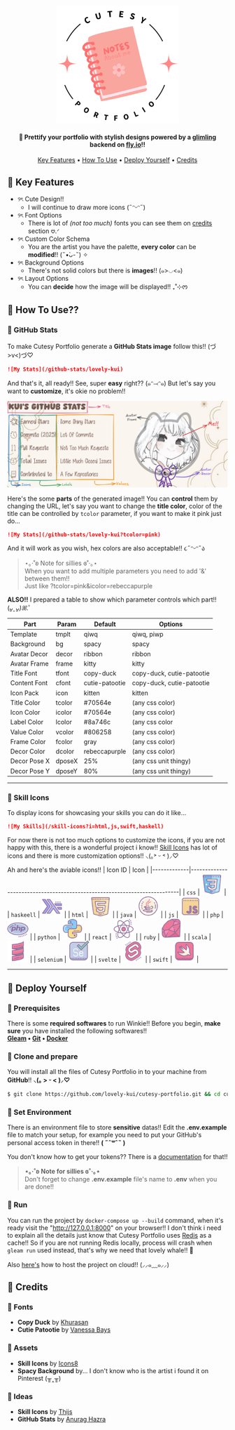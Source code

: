 <p align="center"><img width="280" src="./src/assets/logo.png"/></p>
<h4 align="center">💞 Prettify your portfolio with stylish designs powered by a <a href="gleam.run">glimling</a> backend on <a href="fly.io">fly.io</a>!!</h4>
<p align="center">
  <a href="#-key-features">Key Features</a> •
  <a href="#-how-to-use">How To Use</a> •
  <a href="#-deploy-yourself">Deploy Yourself</a> •
  <a href="#-credits">Credits</a>
</p>

## 🍓 Key Features

* ୨ৎ Cute Design!!
  - I will continue to draw more icons (˶ᵔᵕᵔ˶)
* ୨ৎ Font Options
  - There is lot of *(not too much)* fonts you can see them on [credits](#credits) section 𖹭.ᐟ
* ୨ৎ Custom Color Schema
  - You are the artist you have the palette, **every color** can be **modified**!! (˵•̀ᴗ-˵) ✧
* ୨ৎ Background Options
  - There's not solid colors but there is **images**!! (๑>◡<๑)
* ୨ৎ Layout Options
  - You can **decide** how the image will be displayed!! ₊˚⊹ᰔ

## 🌷 How To Use??

### 💄 GitHub Stats

To make Cutesy Portfolio generate a **GitHub Stats image** follow this!! (づ>v<)づ♡
```md
![My Stats](/github-stats/lovely-kui)
```
And that's it, all ready!! See, super **easy** right?? (๑ᵔ⤙ᵔ๑) But let's say you want to **customize**, it's okie no problem!!

<img src="./src/assets/example.png">

Here's the some **parts** of the generated image!!
You can **control** them by changing the URL, let's say you want to change the **title color**,
color of the title can be controlled by `tcolor` parameter, if you want to make it pink just do...
```md
![My Stats](/github-stats/lovely-kui?tcolor=pink)
```
And it will work as you wish, hex colors are also acceptable!! ૮˶ᵔᵕᵔ˶ა

> ⋆｡‧˚ʚ Note for sillies ɞ˚‧｡⋆ \
>   When you want to add multiple parameters you need to add '&' between them!! \
>   Just like ?tcolor=pink&icolor=rebeccapurple

**ALSO!!** I prepared a table to show which parameter controls which part!! (*ᴗ͈ˬᴗ͈)ꕤ*.ﾟ

| Part         | Param  | Default        | Options                   |
|--------------|--------|----------------|---------------------------|
| Template     | tmplt  | qiwq           | qiwq, piwp                |
| Background   | bg     | spacy          | spacy                     |
| Avatar Decor | decor  | ribbon         | ribbon                    |
| Avatar Frame | frame  | kitty          | kitty                     |
| Title Font   | tfont  | copy-duck      | copy-duck, cutie-patootie |
| Content Font | cfont  | cutie-patootie | copy-duck, cutie-patootie |
| Icon Pack    | icon   | kitten         | kitten                    |
| Title Color  | tcolor | #70564e        | (any css color)           |
| Icon Color   | icolor | #70564e        | (any css color)           |
| Label Color  | lcolor | #8a746c        | (any css color            |
| Value Color  | vcolor | #806258        | (any css color)           |
| Frame Color  | fcolor | gray           | (any css color)           |
| Decor Color  | dcolor | rebeccapurple  | (any css color)           |
| Decor Pose X | dposeX | 25%            | (any css unit thingy)     |
| Decor Pose Y | dposeY | 80%            | (any css unit thingy)     |

---

### 🍭 Skill Icons

To display icons for showcasing your skills you can do it like...
```md
![My Skills](/skill-icons?i=html,js,swift,haskell)
```
For now there is not too much options to customize the icons,
if you are not happy with this, there is a wonderful project i know!!
[Skill Icons](https://github.com/tandpfun/skill-icons) has lot of icons and there is more customization options!! ⸜(｡˃ ᵕ ˂ )⸝♡

Ah and here's the aviable icons!!
| Icon ID     | Icon                                                                     |
|-------------|--------------------------------------------------------------------------|
| `css`       | <img src="./src/views/skill_icons/assets/icons/css.svg" width="48">      |
| `haskeell`  | <img src="./src/views/skill_icons/assets/icons/haskell.svg" width="48">  |
| `html`      | <img src="./src/views/skill_icons/assets/icons/html.svg" width="48">     |
| `java`      | <img src="./src/views/skill_icons/assets/icons/java.svg" width="48">     |
| `js`        | <img src="./src/views/skill_icons/assets/icons/js.svg" width="48">       |
| `php`       | <img src="./src/views/skill_icons/assets/icons/php.svg" width="48">      |
| `python`    | <img src="./src/views/skill_icons/assets/icons/python.svg" width="48">   |
| `react`     | <img src="./src/views/skill_icons/assets/icons/react.svg" width="48">    |
| `ruby`      | <img src="./src/views/skill_icons/assets/icons/ruby.svg" width="48">     |
| `scala`     | <img src="./src/views/skill_icons/assets/icons/scala.svg" width="48">    |
| `selenium`  | <img src="./src/views/skill_icons/assets/icons/selenium.svg" width="48"> |
| `svelte`    | <img src="./src/views/skill_icons/assets/icons/svelte.svg" width="48">   |
| `swift`     | <img src="./src/views/skill_icons/assets/icons/swift.svg" width="48">    |

---

## 🍰 Deploy Yourself

### 🎀 Prerequisites

There is some **required softwares** to run Winkie!! Before you begin, **make sure** you have installed the following softwares!! \
**[Gleam](https://gleam.run/getting-started/installing/) • [Git](https://git-scm.com/downloads) • [Docker](https://docs.docker.com/get-started/get-docker)**

### 💞 Clone and prepare

You will install all the files of Cutesy Portfolio in to your machine from **GitHub**!! **⸜(｡ > ᵕ < )⸝♡**
```sh
$ git clone https://github.com/lovely-kui/cutesy-portfolio.git && cd cutesy-portfolio
```

### 🌷 Set Environment

There is an environment file to store **sensitive** datas!!
Edit the **.env.example** file to match your setup,
for example you need to put your GitHub's personal access token in there!! **( ˶ˆ꒳ˆ˵ )**

You don't know how to get your tokens?? There is a [documentation](https://docs.github.com/en/authentication/keeping-your-account-and-data-secure/managing-your-personal-access-tokens#creating-a-personal-access-token-classic) for that!!

> **⋆｡‧˚ʚ Note for sillies ɞ˚‧｡⋆** \
> Don't forget to change **.env.example** file's name to **.env** when you are done!!

### 💖 Run

You can run the project by `docker-compose up --build` command, when it's ready visit the "http://127.0.0.1:8000" on your browser!!
I don't think i need to explain all the details just know that Cutesy Portfolio uses [Redis](https://redis.io/) as a cache!!
So if you are not running Redis locally, process will crash when `gleam run` used instead, that's why we need that lovely whale!! 🐳

Also [here's](https://gleam.run/deployment/fly/) how to host the project on cloud!! (⸝⸝๑﹏๑⸝⸝)

## 🍬 Credits

### 🧸 Fonts
* **Copy Duck** by [Khurasan](https://fontbundles.net/khurasan)
* **Cutie Patootie** by [Vanessa Bays](http://bythebutterfly.com)

### 🍡 Assets

* **Skill Icons** by [Icons8](https://icons8.com/icons/set/logos--style-dusk)
* **Spacy Background** by... I don't know who is the artist i found it on Pinterest (╥‸╥)

### 🍥 Ideas
* **Skill Icons** by [Thijs](https://github.com/tandpfun)
* **GitHub Stats** by [Anurag Hazra](https://github.com/anuraghazra)
